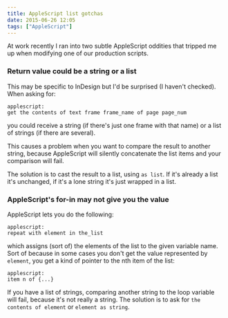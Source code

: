 ```yaml
---
title: AppleScript list gotchas
date: 2015-06-26 12:05
tags: ["AppleScript"]
---
```


At work recently I ran into two subtle AppleScript oddities that tripped me up when modifying one of our production scripts.

### Return value could be a string or a list

This may be specific to InDesign but I'd be surprised (I haven't checked). When asking for:

    applescript:
    get the contents of text frame frame_name of page page_num

you could receive a string (if there's just one frame with that name) or a list of strings (if there are several).

This causes a problem when you want to compare the result to another string, because AppleScript will silently concatenate the list items and your comparison will fail.

The solution is to cast the result to a list, using `as list`. If it's already a list it's unchanged, if it's a lone string it's just wrapped in a list.

### AppleScript's for-in may not give you the value

AppleScript lets you do the following:

    applescript:
    repeat with element in the_list

which assigns (sort of) the elements of the list to the given variable name. Sort of because in some cases you don't get the value represented by `element`, you get a kind of pointer to the nth item of the list:

    applescript:
    item n of {...}

If you have a list of strings, comparing another string to the loop variable will fail, because it's not really a string. The solution is to ask for `the contents of element` or `element as string`.
